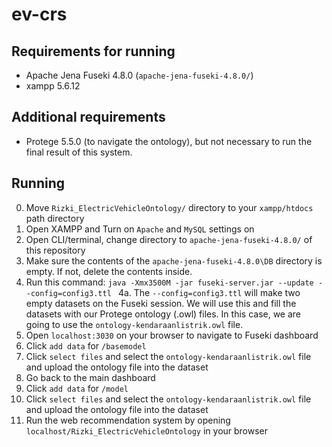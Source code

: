 # ev-crs
## Requirements for running
- Apache Jena Fuseki 4.8.0 (`apache-jena-fuseki-4.8.0/`)
- xampp 5.6.12

## Additional requirements
- Protege 5.5.0 (to navigate the ontology), but not necessary to run the final result of this system.

## Running
0. Move `Rizki_ElectricVehicleOntology/` directory to your `xampp/htdocs` path directory
1.  Open XAMPP and Turn on `Apache` and `MySQL` settings on
2.  Open CLI/terminal, change directory to `apache-jena-fuseki-4.8.0/` of this repository
3. Make sure the contents of the `apache-jena-fuseki-4.8.0\DB` directory is empty. If not, delete the contents inside.
4. Run this command:
``` java -Xmx3500M -jar fuseki-server.jar --update --config=config3.ttl  ```
4a. The `--config=config3.ttl` will make two empty datasets on the Fuseki session. We will use this and fill the datasets with our Protege ontology (.owl) files. In this case, we are going to use the `ontology-kendaraanlistrik.owl` file.
5. Open `localhost:3030` on your browser to navigate to Fuseki dashboard
6. Click `add data` for `/basemodel`
7. Click `select files` and select the `ontology-kendaraanlistrik.owl` file and upload the ontology file into the dataset
8. Go back to the main dashboard
9.  Click `add data` for `/model`
10. Click `select files` and select the `ontology-kendaraanlistrik.owl` file and upload the ontology file into the dataset
11. Run the web recommendation system by opening `localhost/Rizki_ElectricVehicleOntology` in your browser
